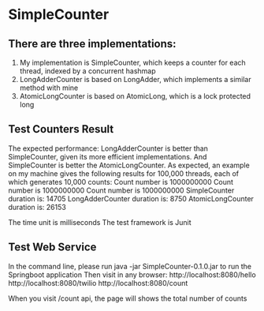 # SimpleCounter
## There are three implementations:
1. My implementation is SimpleCounter, which keeps a counter for each thread, indexed by a concurrent hashmap
2. LongAdderCounter is based on LongAdder, which implements a similar method with mine
3. AtomicLongCounter is based on AtomicLong, which is a lock protected long

## Test Counters Result
The expected performance: LongAdderCounter is better than SimpleCounter, given its more efficient implementations.
And SimpleCounter is better the AtomicLongCounter.
As expected, an example on my machine gives the following results for 100,000 threads, each of which generates 10,000 counts:
Count number is 1000000000
Count number is 1000000000
Count number is 1000000000
SimpleCounter duration is: 14705
LongAdderCounter duration is: 8750
AtomicLongCounter duration is: 26153

The time unit is milliseconds
The test framework is Junit

## Test Web Service
In the command line, please run
java -jar SimpleCounter-0.1.0.jar
to run the Springboot application
Then visit in any browser:
http://localhost:8080/hello
http://localhost:8080/twilio
http://localhost:8080/count

When you visit /count api, the page will shows the total number of counts




